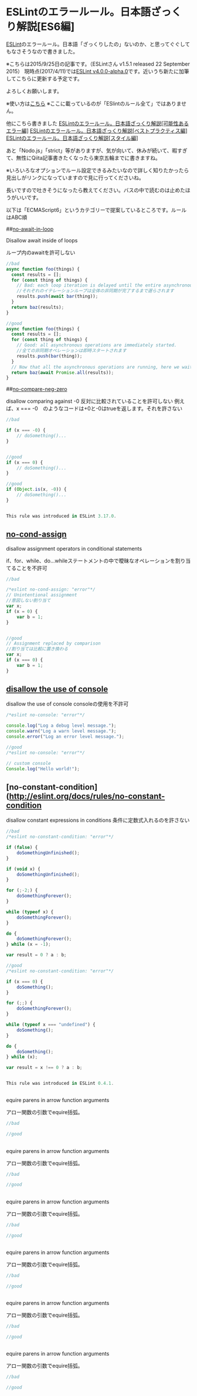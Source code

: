 # ESLintのエラールール。日本語ざっくり解説[ES6編]


[ESLint](http://eslint.org/)のエラールール。日本語「ざっくりしたの」ないのか、と思ってぐぐしてもなさそうなので書きました。


※こちらは2015/9/25日の記事です。（ESLintさん v1.5.1 released 22 September 2015）
現時点(2017/4/11)では[ESLint v4.0.0-alpha.0](http://eslint.org/blog/2017/04/eslint-v4.0.0-alpha.0-released)です。近いうち新たに加筆してこちらに更新する予定です。

よろしくお願いします。

※使い方は[こちら](http://eslint.org/docs/user-guide/getting-started)
※ここに載っているのが「ESlintのルール全て」ではありません。

他にこちら書きました
[ESLintのエラールール。日本語ざっくり解説[可能性あるエラー編]](http://qiita.com/M-ISO/items/f9097a75b362206c2a99)
[ESLintのエラールール。日本語ざっくり解説[ベストプラクティス編]](http://qiita.com/M-ISO/items/4cd183e2496c2937a53e)
[ESLintのエラールール。日本語ざっくり解説[スタイル編]](http://qiita.com/M-ISO/items/113ddd448bdc496af783)


あと「Nodo.js」「strict」等がありますが、気が向いて、休みが続いて、暇すぎて、無性にQiita記事書きたくなったら東京五輪までに書きますね。

※いろいろなオプションでルール設定できるみたいなので詳しく知りたかったら見出しがリンクになっていますので見に行ってくださいね。

長いですので吐きそうになったら教えてください。バスの中で読むのは止めたほうがいいです。

以下は「ECMAScript6」というカテゴリーで提案しているところです。ルールはABC順


##[no-await-in-loop](http://eslint.org/docs/rules/no-await-in-loop)

Disallow await inside of loops

ループ内のawaitを許可しない

```js
//bad
async function foo(things) {
  const results = [];
  for (const thing of things) {
    // Bad: each loop iteration is delayed until the entire asynchronous operation completes
    //それぞれのイテレーションループは全体の非同期が完了するまで遅らされます
    results.push(await bar(thing));
  }
  return baz(results);
}

//good
async function foo(things) {
  const results = [];
  for (const thing of things) {
    // Good: all asynchronous operations are immediately started.
    //全ての非同期オペレーションは即時スタートされます
    results.push(bar(thing));
  }
  // Now that all the asynchronous operations are running, here we wait until they all complete.
  return baz(await Promise.all(results));
}
```


##[no-compare-neg-zero](http://eslint.org/docs/rules/no-compare-neg-zero)

disallow comparing against -0
反対に比較されていることを許可しない
例えば、x === -0　のようなコードは+0と-0はtrueを返します。それを許さない


```js
//bad

if (x === -0) {
    // doSomething()...
}


//good
if (x === 0) {
    // doSomething()...
}

//good
if (Object.is(x, -0)) {
    // doSomething()...
}


This rule was introduced in ESLint 3.17.0.
```

## [no-cond-assign](http://eslint.org/docs/rules/no-cond-assign)

disallow assignment operators in conditional statements

if、for、while、do...whileステートメントの中で曖昧なオペレーションを割り当てることを不許可

```js
//bad

/*eslint no-cond-assign: "error"*/
// Unintentional assignment
//意図しない割り当て
var x;
if (x = 0) {
    var b = 1;
}


//good
// Assignment replaced by comparison
//割り当ては比較に置き換わる
var x;
if (x === 0) {
    var b = 1;
}

```


## [disallow the use of console](http://eslint.org/docs/rules/no-console)

disallow the use of console
consoleの使用を不許可

```js
/*eslint no-console: "error"*/

console.log("Log a debug level message.");
console.warn("Log a warn level message.");
console.error("Log an error level message.");

//good
/*eslint no-console: "error"*/

// custom console
Console.log("Hello world!");
```

## [no-constant-condition](http://eslint.org/docs/rules/no-constant-condition

disallow constant expressions in conditions
条件に定数式入れるのを許さない

```js
//bad
/*eslint no-constant-condition: "error"*/

if (false) {
    doSomethingUnfinished();
}

if (void x) {
    doSomethingUnfinished();
}

for (;-2;) {
    doSomethingForever();
}

while (typeof x) {
    doSomethingForever();
}

do {
    doSomethingForever();
} while (x = -1);

var result = 0 ? a : b;

//good
/*eslint no-constant-condition: "error"*/

if (x === 0) {
    doSomething();
}

for (;;) {
    doSomethingForever();
}

while (typeof x === "undefined") {
    doSomething();
}

do {
    doSomething();
} while (x);

var result = x !== 0 ? a : b;


This rule was introduced in ESLint 0.4.1.
```


## []()

equire parens in arrow function arguments

アロー関数の引数でequire括弧。

```js
//bad

//good
```

## []()

equire parens in arrow function arguments

アロー関数の引数でequire括弧。

```js
//bad

//good
```

## []()

equire parens in arrow function arguments

アロー関数の引数でequire括弧。

```js
//bad

//good
```

## []()

equire parens in arrow function arguments

アロー関数の引数でequire括弧。

```js
//bad

//good
```

## []()

equire parens in arrow function arguments

アロー関数の引数でequire括弧。

```js
//bad

//good
```

## []()

equire parens in arrow function arguments

アロー関数の引数でequire括弧。

```js
//bad

//good
```




